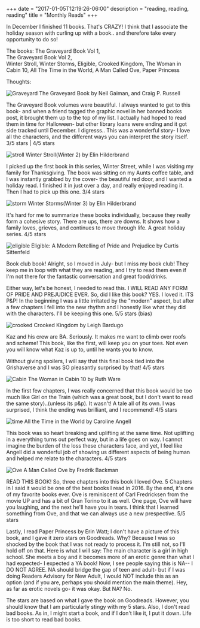 +++
date = "2017-01-05T12:19:26-06:00"
description = "reading, reading, reading"
title = "Monthly Reads"
+++
<!--
+++
categories = ["books"]
date = "2017-01-05"
description = "reading, reading, reading"
draft = false
title = "Monthly Reads"
featured = "2017_01/2017_01_05/reads_cover.jpg"
featuredpath = "/images"
linktitle = ""
type = "post"
+++ -->

In December I finished 11 books. That's CRAZY! I think that I associate the holiday season with curling up with a book.. and therefore take every opportunity to do so!

The books:
  The Graveyard Book Vol 1,  
  The Graveyard Book Vol 2,  
  Winter Stroll,
  Winter Storms,
  Eligible,
  Crooked Kingdom,
  The Woman in Cabin 10,
  All The Time in the World,
  A Man Called Ove,
  Paper Princess

Thoughts:

![Graveyard](/images/2017_01/2017_01_05/reads_GYB.jpg)
The Graveyard Book by Neil Gaiman, and Craig P. Russell

The Graveyard Book volumes were beautiful. I always wanted to get to this book- and when a friend tagged the graphic novel in her banned books post, it brought them up to the top of my list. I actually had hoped to read them in time for Halloween- but other library loans were ending and it got side tracked until December. I digresss.. This was a wonderful story- I love all the characters, and the different ways you can interpret the story itself. 3/5 stars | 4/5 stars

![stroll](/images/2017_01/2017_01_05/reads_Stroll.jpg)
Winter Stroll(Winter 2) by Elin Hilderbrand

I picked up the first book in this series, Winter Street, while I was visiting my family for Thanksgiving. The book was sitting on my Aunts coffee table, and I was instantly grabbed by the cover- the beautiful red door, and I wanted a holiday read. I finished it in just over a day, and really enjoyed reading it. Then I had to pick up this one. 3/4 stars

![storm](/images/2017_01/2017_01_05/reads_storm.jpg)
Winter Storms(Winter 3) by Elin Hilderbrand

It's hard for me to summarize these books individually, because they really form a cohesive story. There are ups, there are downs. It shows how a family loves, grieves, and continues to move through life. A great holiday series. 4/5 stars


![eligible](/images/2017_01/2017_01_05/reads_eligible.jpg)
Eligible: A Modern Retelling of Pride and Prejudice by Curtis Sittenfeld

Book club book! Alright, so I moved in July- but I miss my book club! They keep me in loop with what they are reading, and I try to read them even if I'm not there for the fantastic conversation and great food/drinks.

Either way, let's be honest, I needed to read this. I WILL READ ANY FORM OF PRIDE AND PREJUDICE EVER. So, did I like this book? YES. I loved it. ITS P&P! In the beginning I was a little irritated by the "modern" aspect, but after a few chapters I fell into the new rhythm and I honestly like what they did with the characters. I'll be keeping this one. 5/5 stars (bias)

![crooked](/images/2017_01/2017_01_05/reads_crooked.jpg)
Crooked Kingdom by Leigh Bardugo

Kaz and his crew are BA. Seriously. It makes me want to climb over roofs and scheme! This book, like the first, will keep you on your toes. Not even you will know what Kaz is up to, until he wants you to know.

Without giving spoilers, I will say that this final book tied into the Grishaverse and I was SO pleasantly surprised by that! 4/5 stars

![Cabin](/images/2017_01/2017_01_05/reads_cabin10.jpg)
The Woman in Cabin 10 by Ruth Ware

In the first few chapters, I was really concerned that this book would be too much like Girl on the Train (which was a great book, but I don't want to read the same story)..(unless its p&p). It wasn't! A tale all of its own. I was surprised, I think the ending was brilliant, and I recommend! 4/5 stars

![time](/images/2017_01/2017_01_05/reads_attitw.jpg)
All the Time in the World by Caroline Angell

This book was so heart breaking and uplifting at the same time. Not uplifting in a everything turns out perfect way, but in a life goes on way. I cannot imagine the burden of the loss these characters face, and yet, I feel like Angell did a wonderful job of showing us different aspects of being human and helped me relate to the characters. 4/5 stars

![Ove](/images/2017_01/2017_01_05/reads_ove.jpg)
A Man Called Ove by Fredrik Backman

READ THIS BOOK! So, three chapters into this book I loved Ove. 5 Chapters in I said it would be one of the best books I read in 2016. By the end, it's one of my favorite books ever. Ove is reminiscent of Carl Fredricksen from the movie UP and has a bit of Gran Torino to it as well. One page, Ove will have you laughing, and the next he'll have you in tears. I think that I learned something from Ove, and that we can always use a new prespective. 5/5 stars

Lastly, I read Paper Princess by Erin Watt; I don't have a picture of this book, and I gave it zero stars on Goodreads. Why? Because I was so shocked by the book that I was not ready to process it. I'm still not, so I'll hold off on that. Here is what I will say: The main character is a girl in high school. She meets a boy and it becomes more of an erotic genre than what I had expected- I expected a YA book! Now, I see people saying this is NA-- I DO NOT AGREE. NA should bridge the gap of teen and adult- but if I was doing Readers Advisory for New Adult, I would NOT include this as an option (and if you are, perhaps you should mention the main theme). Hey, as far as erotic novels go- it was okay. But NA? No.



The stars are based on what I gave the book on Goodreads. However, you should know that I am particularly stingy with my 5 stars. Also, I don't read bad books. As in, I might start a book, and if I don't like it, I put it down. Life is too short to read bad books.
